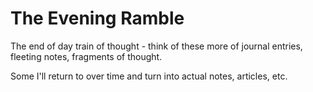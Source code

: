 # The Evening Ramble

The end of day train of thought - think of these more of journal entries, fleeting notes, fragments of thought.

Some I'll return to over time and turn into actual notes, articles, etc.
